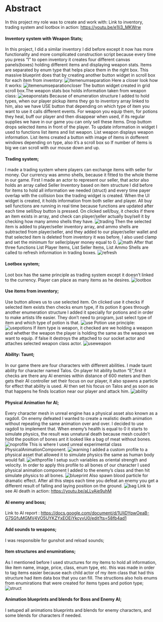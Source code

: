 # Abstract
In this project my role was to create and work with:
Link to inventory, trading system and lootbox in action: 
https://youtu.be/e1Ii3_MKWrw
#### Inventory system with Weapon Stats;
In this project, I did a similar inventory I did before except it now has more functionality and more complicated construction script because every time you press “I” to open inventory it creates four different canvas panels(boxes) holding different items and displaying weapon stats. Items are separated by enum type that helps place them in the right box. This massive blueprint does that by creating another button widget in scroll box for each item from inventory:
![itemenumseparation](https://github.com/Bubbleverus/Gensis_Prototype/blob/master/Leyla_Screenshots/items%20enum%20separation.png)
Here a closer look how it works:
![itemenumseparationcloser](https://github.com/Bubbleverus/Gensis_Prototype/blob/master/Leyla_Screenshots/itemsenumseparationcloser.png)
The button widget created in grid scroll box.The weapon stats box holds information taken from weapon class:
![weaponstats](https://github.com/Bubbleverus/Gensis_Prototype/blob/master/Leyla_Screenshots/weapon%20stats.png)
Because of enumeration structure I added to hold types, when our player pickup items they go to inventory array linked to him, also we have USE button that depending on which type of item you want to use it calls different events. For weapon you equip them, for potions they heal, buff our player and then disappear when used, if its regular supplies we have in our game you can only sell these items. Drop buttom drops selected items in front of the player.
To update information in widget I used to functions list items and list weapon.
List weapon displays weapon information.
List items created a button with image of items in dofferent windows depending on type, also it’s a scroll box so If number of items is big we can scroll with our mouse down and up.

#### Trading system;
I made a trading system where players can exchange items with seller for money. Our currency was ammo shells, because it fitted to the whole theme in our game. First I made an actor to represent our seller, that actor also holds an array called Seller Inventory based on item structure I did before for items to hold all information we needed (struct) and every time payer overlap with the collision box the trading widget is created. When the UI widget is created, it holds information from both seller and player. All buy sell functions are running in real time because functions are updated after each time sell/buy button is pressed. On clicked sell/buy, it checks if there an item exists in array, and check can player/seller actually buy/sell it by checking how many ammo shells they have.
![trading](https://github.com/Bubbleverus/Gensis_Prototype/blob/master/Leyla_Screenshots/sell.png)
Then the selected item is added to player/seller inventory array, and ammo shells are subtracted from player/seller, and they added to our player/seller wallet and that selected item is deleted from inventory it was before. I also used clamp and set the minimum for seller/player money equal to 0.
![math](https://github.com/Bubbleverus/Gensis_Prototype/blob/master/Leyla_Screenshots/sellmath.png)
After that three functions List Player Items, List Seller Items, List Ammo Shells are called to refresh information in trading boxes.
![refresh](https://github.com/Bubbleverus/Gensis_Prototype/blob/master/Leyla_Screenshots/sellmathupdate.png)
#### Lootbox system;
Loot box has the same principle as trading system except it doesn’t linked to the currency. Player can place as many items as he desires. 
![lootbox](https://github.com/Bubbleverus/Gensis_Prototype/blob/master/Leyla_Screenshots/lootbox.png)
#### Use items from inventory;
Use button allows us to use selected item. On clicked use it checks if selected item exists then checks enum type, if its potion it goes through another enumeration structure I added it specially for potions and in order to make artists life easier. They don’t need to program, just select type of item and which type of potion is that.
![use](https://github.com/Bubbleverus/Gensis_Prototype/blob/master/Leyla_Screenshots/Untitled1.png)
Potion use principle:
![usepotions](https://github.com/Bubbleverus/Gensis_Prototype/blob/master/Leyla_Screenshots/bufss.png)
If item type is weapon, it checked are we holding a weapon and whether the weapon the player is holding the same as the weapon we want to equip. if false it destroys the attached to our socket actor and attaches selected weapon class actor. 
![useweapon](https://github.com/Bubbleverus/Gensis_Prototype/blob/master/Leyla_Screenshots/weaponsusebutton.png)
#### Ability: Taunt;
In our game there are four characters with different abilities. I made taunt ability for character named Talos. On player hit ability button “E”,first it checks are there any AI enemies within distance of 600 meters and then gets their AI controller set their focus on our player, it also spawns a particle for effect that ability is used. AI then set his focus on Talos and as soon as that happens he finds location near our player and attack him.
![ability](https://github.com/Bubbleverus/Gensis_Prototype/blob/master/Leyla_Screenshots/ability.png)
#### Physical Animation for AI;
Every character mesh in unreal engine has a physical asset also known as a ragdoll. On enemy defeated I wanted to create a realistic death animation without repeating the same animation over and over. I decided to use ragdoll to implement that. When enemy’s health is equal to 0 it starts to simulate physics, the result was unnatural death because mesh couldn’t hold the position of bones ant it looked like a bag of meat without bones.
![noprofile](https://github.com/Bubbleverus/Gensis_Prototype/blob/master/Leyla_Screenshots/noprofilesimulatephysics.png)
This is where I used unreal experimental class PhysicalAnimationComponent.
![warning](https://github.com/Bubbleverus/Gensis_Prototype/blob/master/Leyla_Screenshots/physicalanimationwarning.png)
I added a custom profile to a physical asset that allowed it to simulate physics the same as human body would fall.
![withprofile](https://github.com/Bubbleverus/Gensis_Prototype/blob/master/Leyla_Screenshots/withprofilesimulatephysics.png)
I setup such variables as oriental strength and velocity. In order to apply this profile to all bones of our character I used physical animation component I added to the enemy’s class and then hit simulate physics to all bones.
![blueprint](https://github.com/Bubbleverus/Gensis_Prototype/blob/master/Leyla_Screenshots/physicalanimation.png)
Also spawn blood particle for dramatic effect. After all this steps each time you defeat an enemy you get a different result of falling and laying position on the ground.
![bag](https://github.com/Bubbleverus/Gensis_Prototype/blob/master/Leyla_Screenshots/bloodandgore.png)
Link to see AI death in action:
https://youtu.be/aLLyAie9uhM
#### AI enemy and boss;
Link to AI report :
https://docs.google.com/document/d/1UIjDYpwOeaB-G7SGfuMGMV4VO5UYKZYxEOEiYkcyvU0/edit?ts=58fb4ad1
#### Add sounds to weapons;
I was responsible for gunshot and reload sounds;
#### Item structures and enumirations;
As I mentioned before I used structures for my items to hold all information, like item name, image, price, class, enum type, etc. this was made in order to tag items easier because each child actor of my item class that had this structure had item data box that you can fill. The structions also hols enums from enumirations that were created for items types and potion type;
![struct](https://github.com/Bubbleverus/Gensis_Prototype/blob/master/Leyla_Screenshots/struct.png)
#### Animation blueprints and blends for Boss and Enemy AI;
I setuped all animations blueprints and blends for enemy characters, and some blends for characters if needed.
